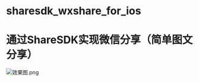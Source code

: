 # sharesdk_wxshare_for_ios
# 通过ShareSDK实现微信分享（简单图文分享）
![效果图.png](http://upload-images.jianshu.io/upload_images/80578-d251bec0c8c8a8fe.png?imageMogr2/auto-orient/strip%7CimageView2/2/w/1240)
